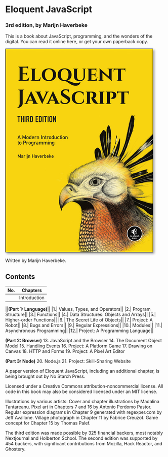 # Eloquent JavaScript 
### 3rd edition, by Marijn Haverbeke

This is a book about JavaScript, programming, and the wonders of the digital. You can read it online here, or get your own paperback copy.

<a href="http://a-fwd.com/com=marijhaver-20&amp;asin-com=1593279507">
	<img src="img/cover.jpg" alt="Cover image" style="border: 1px solid black; max-width: 100%; box-shadow: 4px 4px 7px rgba(0, 0, 0, 0.4)">
</a>

Written by Marijn Haverbeke.

## Contents

| No. | Chapters       |
|:-------|:--------------:|
||Introduction||

||**(Part 1: Language)**||
|1.| Values, Types, and Operators||
|2.| Program Structure||
|3.| Functions||
|4.| Data Structures: Objects and Arrays||
|5.| Higher-order Functions||
|6.| The Secret Life of Objects||
|7.| Project: A Robot||
|8.| Bugs and Errors||
|9.| Regular Expressions||
|10.| Modules||
|11.| Asynchronous Programming||
|12.| Project: A Programming Language||

**(Part 2: Browser)**
13. JavaScript and the Browser
14. The Document Object Model
15. Handling Events
16. Project: A Platform Game
17. Drawing on Canvas
18. HTTP and Forms
19. Project: A Pixel Art Editor

**(Part 3: Node)**
20. Node.js
21. Project: Skill-Sharing Website


A paper version of Eloquent JavaScript, including an additional chapter, is being brought out by No Starch Press.

Licensed under a Creative Commons attribution-noncommercial license. All code in this book may also be considered licensed under an MIT license.

Illustrations by various artists: Cover and chapter illustrations by Madalina Tantareanu. Pixel art in Chapters 7 and 16 by Antonio Perdomo Pastor. Regular expression diagrams in Chapter 9 generated with regexper.com by Jeff Avallone. Village photograph in Chapter 11 by Fabrice Creuzot. Game concept for Chapter 15 by Thomas Palef.

The third edition was made possible by 325 financial backers, most notably Nextjournal and Holberton School. The second edition was supported by 454 backers, with significant contributions from Mozilla, Hack Reactor, and Ghostery.
